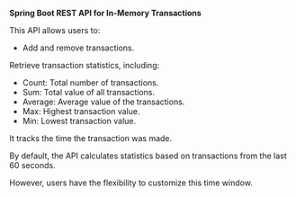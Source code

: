 **Spring Boot REST API for In-Memory Transactions**

This API allows users to:
- Add and remove transactions.
  
Retrieve transaction statistics, including:
- Count: Total number of transactions.
- Sum: Total value of all transactions.
- Average: Average value of the transactions.
- Max: Highest transaction value.
- Min: Lowest transaction value.

It tracks the time the transaction was made. 

By default, the API calculates statistics based on transactions from the last 60 seconds.

However, users have the flexibility to customize this time window.
